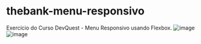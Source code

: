 # thebank-menu-responsivo
Exercício do Curso DevQuest - Menu Responsivo usando Flexbox.
![image](https://user-images.githubusercontent.com/97855964/161285219-f51d5b01-a2d9-4777-91ea-5bc1bb9c2dbe.png)
![image](https://user-images.githubusercontent.com/97855964/161285357-3ce0c997-ea44-4889-a3b1-15535717ddb3.png)
